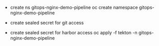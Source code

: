 - create ns gitops-nginx-demo-pipeline
oc create namespace gitops-nginx-demo-pipeline

- create sealed secret for git access
- create sealed secret for harbor access
oc apply -f tekton -n gitops-nginx-demo-pipeline
